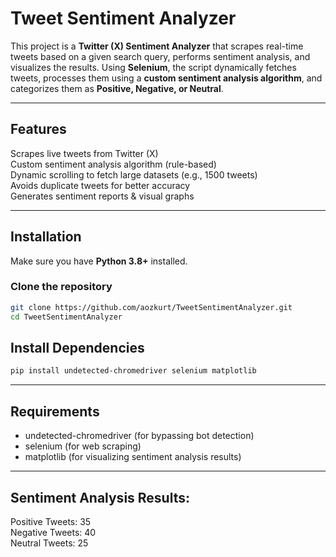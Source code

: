 #  Tweet Sentiment Analyzer

This project is a **Twitter (X) Sentiment Analyzer** that scrapes real-time tweets based on a given search query, performs sentiment analysis, and visualizes the results. Using **Selenium**, the script dynamically fetches tweets, processes them using a **custom sentiment analysis algorithm**, and categorizes them as **Positive, Negative, or Neutral**.

---

##  Features

 Scrapes live tweets from Twitter (X)  
 Custom sentiment analysis algorithm (rule-based)  
 Dynamic scrolling to fetch large datasets (e.g., 1500 tweets)  
 Avoids duplicate tweets for better accuracy  
 Generates sentiment reports & visual graphs  

---

##  Installation

Make sure you have **Python 3.8+** installed.

###  Clone the repository  
```bash
git clone https://github.com/aozkurt/TweetSentimentAnalyzer.git
cd TweetSentimentAnalyzer
```

## Install Dependencies
```bash
pip install undetected-chromedriver selenium matplotlib
```

---

## Requirements

- undetected-chromedriver (for bypassing bot detection)
- selenium (for web scraping)
- matplotlib (for visualizing sentiment analysis results)

---

## Sentiment Analysis Results:

 Positive Tweets: 35<br>
 Negative Tweets: 40<br>
 Neutral Tweets: 25
